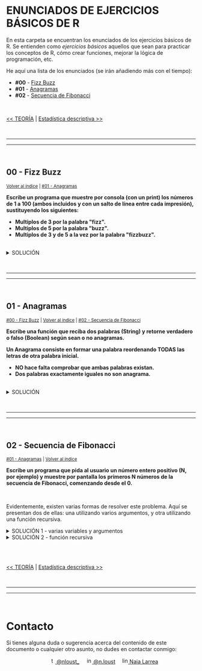 # ENUNCIADOS DE EJERCICIOS BÁSICOS DE R

En esta carpeta se encuentran los enunciados de los ejercicios básicos de R. Se entienden como *ejercicios básicos* aquellos que sean para practicar los conceptos de R, cómo crear funciones, mejorar la lógica de programación, etc.

<p id="indice">He aquí una lista de los enunciados (se irán añadiendo más con el tiempo):</p>

* **#00** - [Fizz Buzz](#00---fizz-buzz)
* **#01** - [Anagramas](#01---anagramas)
* **#02** - [Secuencia de Fibonacci](#02---secuencia-de-fibonacci)

<br>

[<< TEORÍA](../../TEORIA/) | [Estadística descriptiva >>](../02-estadistica-descriptiva/)


<br><hr>
<hr><br>


## 00 - Fizz Buzz

<sub>[Volver al índice](#indice) | [#01 - Anagramas](#01---anagramas)</sub>

**Escribe un programa que muestre por consola (con un print) los números de 1 a 100 (ambos incluidos y con un salto de línea entre cada impresión), sustituyendo los siguientes:**

* **Multiplos de 3 por la palabra "fizz".**
* **Multiplos de 5 por la palabra "buzz".**
* **Multiplos de 3 y de 5 a la vez por la palabra "fizzbuzz".**

<br>

<details>
<summary>SOLUCIÓN</summary>
<p>

```r
for(i in 1:100){
    if(i %% 3 == 0 & i %% 5 == 0) print("fizzbuzz")
    else if(i %% 3 == 0) print("fizz")
    else if(i %% 5 == 0) print("buzz")
    else print(i)
}
```

</p>
<p>
    <a href="https://github.com/nlarrea/R-desde-cero/blob/main/EJERCICIOS/01-ejercicios-basicos/00-fizzbuzz.R">
        Verlo en el repositorio
    </a>
</p>
</details>


<br><hr>
<hr><br>


## 01 - Anagramas

<sub>[#00 - Fizz Buzz](#00---fizz-buzz) | [Volver al índice](#indice) | [#02 - Secuencia de Fibonacci](#02---secuencia-de-fibonacci)</sub>


**Escribe una función que reciba dos palabras (String) y retorne verdadero o falso (Boolean) según sean o no anagramas.**

**Un Anagrama consiste en formar una palabra reordenando TODAS las letras de otra palabra inicial.**

* **NO hace falta comprobar que ambas palabras existan.**
* **Dos palabras exactamente iguales no son anagrama.**

<br>

<details>
<summary>SOLUCIÓN</summary>
<p>

```r
isAnagram <- function(str1 = "", str2 = ""){
    if(length(str1) != length(str2)) return(FALSE) # si no tienen la misma longitud, no son anagramas
    if(tolower(str1) == tolower(str2)) return(FALSE) # si son iguales, no son anagramas
  
    # install.packages("gtools") # quitar el comentario si no se tiene instalado el paquete
    library(gtools) # activar la librería

    # crear listas con las letras de cada palabra ordenadas alfabéticamente
    list1 <- c(mixedsort(strsplit(tolower(str1), "")[[1]]))
    list2 <- c(mixedsort(strsplit(tolower(str2), "")[[1]]))

    # comparar cada letra de cada palabra
    for(i in 1:nchar(str1)){
      if(list1[i] != list2[i]) return(FALSE) # si alguna letra es diferente, no son anagramas
    }

    return(TRUE) # si llega hasta aquí, son anagramas
}

# pruebas de que el código funciona
print(isAnagram("mora", "roma")) # TRUE
print(isAnagram("pose", "rose")) # FALSE
print(isAnagram("hello", "world")) # FALSE
print(isAnagram("hello", "olleh")) # TRUE
```

</p>
<p>
    <a href="https://github.com/nlarrea/R-desde-cero/blob/main/EJERCICIOS/01-ejercicios-basicos/01-anagrama.R">
        Verlo en el repositorio
    </a>
</p>
</details>


<br><hr>
<hr><br>


## 02 - Secuencia de Fibonacci

<sub>[#01 - Anagramas](#01---anagramas) | [Volver al índice](#indice)</sub>

**Escribe un programa que pida al usuario un número entero positivo (N, por ejemplo) y muestre por pantalla los primeros N números de la secuencia de Fibonacci, comenzando desde el 0.**

<br>

Evidentemente, existen varias formas de resolver este problema. Aquí se presentan dos de ellas: una utilizando varios argumentos, y otra utilizando una función recursiva.

<details>
<summary>SOLUCIÓN 1 - varias variables y argumentos</summary>
<p>

```r
# función que retorna los números
fib <- function(i, f1, f2){
    if(i == 0) return(0)
    else if(i == 1) return(1)
    return(f1 + f2)
}

# inicialización de variables
fib1 <- 0
fib2 <- 0
i <- 0

# solicitud de número al usuario
num <- readline(prompt = "Introduce un número entero: ")

# bucle para imprimir los "num" primeros números de Fibonacci
while(i < num){
    actualFib <- fib(i, fib1, fib2) # llamada a la función
    print(actualFib) # imprime el número Fibonacci
    # actualización de variables
    fib2 <- fib1
    fib1 <- actualFib
    i <- i + 1
}
```

</p>
<p>
    <a href="https://github.com/nlarrea/R-desde-cero/blob/main/EJERCICIOS/01-ejercicios-basicos/02-secuencia-fibonacci.R">
        Verlo en el repositorio
    </a>
</p>
</details>
<details>
<summary>SOLUCIÓN 2 - función recursiva</summary>
<p>

```r
# función recursiva
fib <- function(n) {
    if (n == 1) return(0)
    else if(n == 2) return(1)
    return(fib(n - 1) + fib(n - 2))
}

# solicitud de número al usuario
num <- readline(prompt = "Introduce un número entero: ")

for(i in 1:num){
    actualFib <- fib(i) # llamada a la función
    print(actualFib) # imprimir los números
}
```

</p>
</details>

<br><br>


[<< TEORÍA](../../TEORIA/) | [Estadística descriptiva >>](../02-estadistica-descriptiva/)


<br><hr>
<hr><br>


# Contacto

Si tienes alguna duda o sugerencia acerca del contenido de este documento o cualquier otro asunto, no dudes en contactar conmigo:

<div align="center">
&emsp;<a href="https://twitter.com/nloust_"><img width="16" alt="twitter_logo" src="https://user-images.githubusercontent.com/110897750/195668304-54d1fbb3-bea1-4f9d-9ee7-7e494bd79013.png"> @nloust_</a> <!-- twitter: -->
&emsp;<a href="https://www.instagram.com/n.loust/"><img width="16" alt="instagram_logo" src="https://seeklogo.com/images/I/instagram-new-2016-logo-4773FE3F99-seeklogo.com.png"> @n.loust</a> <!-- instagram: -->
&emsp;<a href="https://www.linkedin.com/in/naia-larrea/"><img width="16" alt="linkedin_logo" src="https://user-images.githubusercontent.com/110897750/195669519-30e44b5d-4bef-47d3-9e37-81cff0ee5e55.png"> Naia Larrea</a> <!-- linkedin: -->
</div>